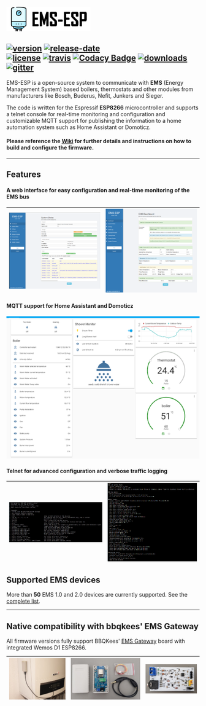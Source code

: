![logo](docs/_media/logo/EMS-ESP_logo_dark.png)

[![version](https://img.shields.io/github/release/proddy/EMS-ESP.svg?label=Latest%20Release)](https://github.com/proddy/EMS-ESP/blob/master/CHANGELOG.md)
[![release-date](https://img.shields.io/github/release-date/proddy/EMS-ESP.svg?label=Released)](https://github.com/proddy/EMS-ESP/commits/master)
<br />
[![license](https://img.shields.io/github/license/proddy/EMS-ESP.svg)](LICENSE)
[![travis](https://travis-ci.com/proddy/EMS-ESP.svg?branch=dev)](https://travis-ci.com/proddy/EMS-ESP)
[![Codacy Badge](https://api.codacy.com/project/badge/Grade/b8880625bdf841d4adb2829732030887)](https://app.codacy.com/app/proddy/EMS-ESP?utm_source=github.com&utm_medium=referral&utm_content=proddy/EMS-ESP&utm_campaign=Badge_Grade_Settings)
[![downloads](https://img.shields.io/github/downloads/proddy/EMS-ESP/total.svg)](https://github.com/proddy/EMS-ESP/releases)
<br />
[![gitter](https://img.shields.io/gitter/room/EMS-ESP/EMS-ESP.svg)](https://gitter.im/EMS-ESP/community)
<br>
-------------

EMS-ESP is a open-source system to communicate with **EMS** (Energy Management System) based boilers, thermostats and other modules from manufacturers like Bosch, Buderus, Nefit, Junkers and Sieger.

The code is written for the Espressif **ESP8266** microcontroller and supports a telnet console for real-time monitoring and configuration and customizable MQTT support for publishing the information to a home automation system such as Home Assistant or Domoticz.

####  Please reference the [Wiki](https://emsesp.github.io/docs) for further details and instructions on how to build and configure the firmware.

---

## Features

#### A web interface for easy configuration and real-time monitoring of the EMS bus

| ![web menu](docs/_media/web/system_status.PNG) | ![web menu](docs/_media/web/ems_dashboard.PNG) |
| -------------------------------------------------------- | ---------------------------------------------------------- |

#### MQTT support for Home Assistant and Domoticz

![ha](docs/_media/home%20assistant/ha.png)

#### Telnet for advanced configuration and verbose traffic logging

| ![telnet menu](docs/_media/telnet/telnet_menu.jpg) | ![telnet menu](docs/_media/telnet/telnet_stats.PNG) |
| ------------------------------------------------------------ | -------------------------------------------------------- |

## Supported EMS devices

More than **50** EMS 1.0 and 2.0 devices are currently supported. See the [complete list](https://proddy.github.io/EMS-ESP/#/Supported-EMS-Devices).


---

## Native compatibility with bbqkees' **EMS Gateway**

All firmware versions fully support BBQKees' [EMS Gateway](https://bbqkees-electronics.nl/) board with integrated Wemos D1 ESP8266.

| ![on boiler](docs/_media/ems%20gateway/on-boiler.jpg) | ![kit](docs/_media/ems%20gateway/ems-kit-2.jpg) | ![basic circuit](docs/_media/ems%20gateway/ems-board-white.jpg) |
| ------------------------------------------------------------------------------------------ | ------------------------------------------------------------------------------------ | ---------------------------------------------------------------------------------------------------- |
